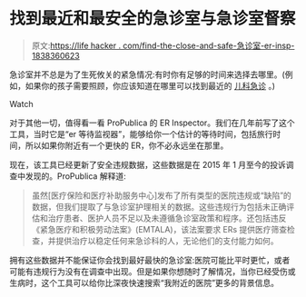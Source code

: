 # 找到最近和最安全的急诊室与急诊室督察

> 原文:[https://life hacker . com/find-the-close-and-safe-急诊室-er-insp-1838360623](https://lifehacker.com/find-the-closest-and-safest-emergency-room-with-er-insp-1838360623)

急诊室并不总是为了生死攸关的紧急情况:有时你有足够的时间来选择去哪里。(例如，如果你的孩子需要照顾，你应该知道在哪里可以找到最近的 [儿科急诊](https://lifehacker.com/pediatric-emergency-rooms-really-are-better-for-kids-1837909704) 。)

Watch

对于其他一切，值得看一看 ProPublica 的 ER Inspector。我们在几年前写了这个工具，当时它是“er 等待监视器”，能够给你一个估计的等待时间，包括旅行时间，所以如果你附近有一个更快的 ER，你不必永远坐在那里。

现在，该工具已经更新了安全违规数据，这些数据是在 2015 年 1 月至今的投诉调查中发现的。ProPublica 解释道:

> 虽然[医疗保险和医疗补助服务中心]发布了所有类型的医院违规或“缺陷”的数据，但我们提取了与急诊室护理相关的数据。这些违规行为包括未正确评估和治疗患者、医护人员不足以及未遵循急诊室政策和程序。还包括违反《紧急医疗和积极劳动法案》(EMTALA)，该法案要求 ERs 提供医疗筛查检查，并提供治疗以稳定任何来急诊科的人，无论他们的支付能力如何。

拥有这些数据并不能保证你会找到最好最快的急诊室:医院可能比平时更忙，或者可能有违规行为没有在调查中出现。但是如果你想随时了解情况，当你已经受伤或生病时，这个工具可以给你比深夜快速搜索“我附近的医院”更多的背景信息。